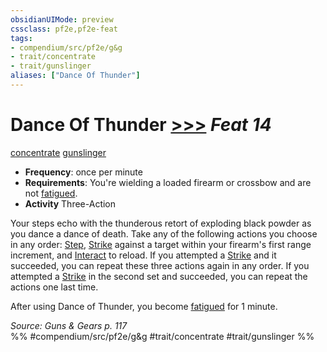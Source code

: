 ```yaml
---
obsidianUIMode: preview
cssclass: pf2e,pf2e-feat
tags:
- compendium/src/pf2e/g&g
- trait/concentrate
- trait/gunslinger
aliases: ["Dance Of Thunder"]
---
```

# Dance Of Thunder  [>>>](chapter-9-playing-the-game.md#Actions "Three-Action") *Feat 14*  
[concentrate](concentrate.md "Concentrate Action & Ability Trait")  [gunslinger](Reference/Rules/Traits/gunslinger-g-g.md "Gunslinger Class Trait")  

- **Frequency**: once per minute
- **Requirements**: You're wielding a loaded firearm or crossbow and are not [fatigued](conditions.md#Fatigued).
- **Activity** Three-Action

Your steps echo with the thunderous retort of exploding black powder as you dance a dance of death. Take any of the following actions you choose in any order: [Step](step.md), [Strike](strike.md) against a target within your firearm's first range increment, and [Interact](interact.md) to reload. If you attempted a [Strike](strike.md) and it succeeded, you can repeat these three actions again in any order. If you attempted a [Strike](strike.md) in the second set and succeeded, you can repeat the actions one last time.

After using Dance of Thunder, you become [fatigued](conditions.md#Fatigued) for 1 minute.

*Source: Guns & Gears p. 117*  
%% #compendium/src/pf2e/g&g #trait/concentrate #trait/gunslinger %%